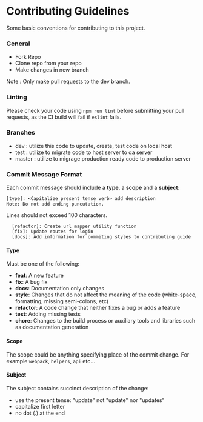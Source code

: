 # Contributing Guidelines

Some basic conventions for contributing to this project.

### General

* Fork Repo
* Clone repo from your repo
* Make changes in new branch

Note : Only make pull requests to the dev branch.

### Linting

Please check your code using `npm run lint` before submitting your pull requests, as the CI build will fail if `eslint` fails.

### Branches

* dev : utilize this code to update, create, test code on local host
* test : utilize to migrate code to host server to qa server
* master : utilize to migrage production ready code to production server

### Commit Message Format

Each commit message should include a **type**, a **scope** and a **subject**:

```
[type]: <Capitalize present tense verb> add description
Note: Do not add ending puncutation.
```

Lines should not exceed 100 characters.

```
  [refactor]: Create url mapper utility function
  [fix]: Update routes for login
  [docs]: Add information for commiting styles to contributing guide
```

#### Type

Must be one of the following:

* **feat**: A new feature
* **fix**: A bug fix
* **docs**: Documentation only changes
* **style**: Changes that do not affect the meaning of the code (white-space, formatting, missing
  semi-colons, etc)
* **refactor**: A code change that neither fixes a bug or adds a feature
* **test**: Adding missing tests
* **chore**: Changes to the build process or auxiliary tools and libraries such as documentation
  generation

#### Scope

The scope could be anything specifying place of the commit change. For example `webpack`,
`helpers`, `api` etc...

#### Subject

The subject contains succinct description of the change:

* use the present tense: "update" not "update" nor "updates"
* capitalize first letter
* no dot (.) at the end
